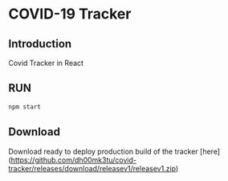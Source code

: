 # COVID-19 Tracker

## Introduction
Covid Tracker in React 

## RUN
```bash 
npm start
```

## Download

Download ready to deploy production build of the tracker [here] 
(https://github.com/dh00mk3tu/covid-tracker/releases/download/releasev1/releasev1.zip)